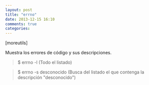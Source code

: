 ```yaml
---
layout: post
title: "errno"
date: 2013-12-15 16:10
comments: true
categories: 
---
```

[moreutils]

Muestra los errores de código y sus descripciones.

>$ errno -l (Todo el listado)

>$ errno -s desconocido (Busca del listado el que contenga la descripción "desconocido")

